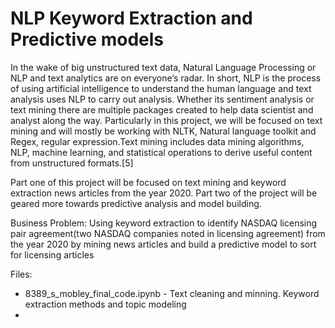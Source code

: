 # NLP Keyword Extraction and Predictive models


In the wake of big unstructured text data, Natural Language Processing or NLP and text analytics are on everyone’s radar. In short, NLP is the process of using artificial intelligence to understand the human language and text analysis uses NLP to carry out analysis. Whether its sentiment analysis or text mining there are multiple packages created to help data scientist and analyst along the way. Particularly in this project, we will be focused on text mining and will mostly be working with NLTK, Natural language toolkit and Regex, regular expression.Text mining includes data mining algorithms, NLP, machine learning, and statistical operations to derive useful content from unstructured formats.[5]

Part one of this project will be focused on text mining and keyword extraction news articles from the year 2020. Part two of the project will be geared more towards predictive analysis and model building. 

Business Problem: Using keyword extraction to identify NASDAQ licensing pair agreement(two NASDAQ companies noted in licensing agreement) from the year 2020 by mining news articles and build a predictive model to sort for licensing articles

Files: 

* 8389_s_mobley_final_code.ipynb - Text cleaning and minning. Keyword extraction methods and topic modeling
* 

